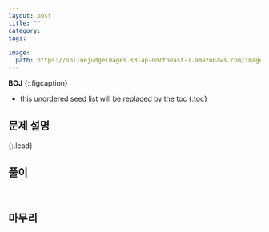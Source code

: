 ```yaml
---
layout: post
title: ""
category: 
tags: 
  
image:
  path: https://onlinejudgeimages.s3-ap-northeast-1.amazonaws.com/images/big-square.png
---
```


**BOJ**
{:.figcaption}

<!-- 목차 -->
* this unordered seed list will be replaced by the toc
{:toc}

## 문제 설명
>
{:.lead}
<!-- 테두리 동그랗게 -->

## 풀이
<pre><code class="python">
</code></pre>

## 마무리